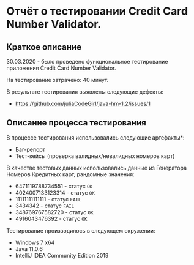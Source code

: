 # Отчёт о тестировании Credit Card Number Validator.

## Краткое описание

30.03.2020 - было проведено функциональное тестирование приложения Credit Card Number Validator.

На тестирование затрачено: 40 минут.

В результате тестирования выявлены следующие дефекты:
* https://github.com/juliaCodeGirl/java-hm-1.2/issues/1

## Описание процесса тестирования

В процессе тестирования использовались следующие артефакты*:
* Баг-репорт
* Тест-кейсы (проверка валидных/невалидных номеров карт)


В качестве тестовых данных использовались данные из Генератора Номеров Кредитных карт, рандомные значения:
* 6471119788734551 - статус `OK`
* 4024007133123314 - статус `OK`
* 11111111111111 - статус `FAIL`
* 3434342 - статус `FAIL`
* 348769767582720 - статус `OK`
* 4916043476392 - статус `OK`

Тестирование производилось в следующем окружении:
* Windows 7 x64
* Java 11.0.6
* IntelliJ IDEA Community Edition 2019
